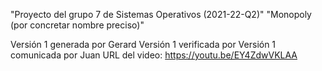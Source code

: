 "Proyecto del grupo 7 de Sistemas Operativos (2021-22-Q2)" 
"Monopoly (por concretar nombre preciso)" 

Versión 1 generada por Gerard
Versión 1 verificada por 
Versión 1 comunicada por Juan
URL del video: https://youtu.be/EY4ZdwVKLAA
